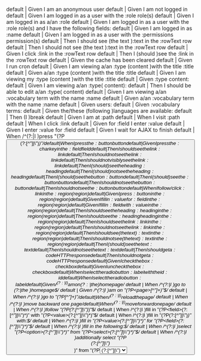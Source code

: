 default | Given I am an anonymous user
default | Given I am not logged in
default | Given I am logged in as a user with the :role role(s)
default | Given I am logged in as a/an :role
default | Given I am logged in as a user with the :role role(s) and I have the following fields:
default | Given I am logged in as :name
default | Given I am logged in as a user with the :permissions permission(s)
default | Then I should see (the text ):text in the :rowText row
default | Then I should not see (the text ):text in the :rowText row
default | Given I click :link in the :rowText row
default | Then I (should )see the :link in the :rowText row
default | Given the cache has been cleared
default | Given I run cron
default | Given I am viewing a/an :type (content )with the title :title
default | Given a/an :type (content )with the title :title
default | Given I am viewing my :type (content )with the title :title
default | Given :type content:
default | Given I am viewing a/an :type( content):
default | Then I should be able to edit a/an :type( content)
default | Given I am viewing a/an :vocabulary term with the name :name
default | Given a/an :vocabulary term with the name :name
default | Given users:
default | Given :vocabulary terms:
default | Given the/these (following )languages are available:
default | Then (I )break
default | Given I am at :path
default | When I visit :path
default | When I click :link
default | Given for :field I enter :value
default | Given I enter :value for :field
default | Given I wait for AJAX to finish
default | When /^(?:|I )press "(?P<button>(?:[^"]|\\")*)"$/
default | When I press the :button button
default | Given I press the :char key in the :field field
default | Then I should see the link :link
default | Then I should not see the link :link
default | Then I should not visibly see the link :link
default | Then I (should )see the heading :heading
default | Then I (should )not see the heading :heading
default | Then I (should ) see the button :button
default | Then I (should ) see the :button button
default | Then I should not see the button :button
default | Then I should not see the :button button
default | When I follow/click :link in the :region( region)
default | Given I press :button in the :region( region)
default | Given I fill in :value for :field in the :region( region)
default | Given I fill in :field with :value in the :region( region)
default | Then I should see the heading :heading in the :region( region)
default | Then I should see the :heading heading in the :region( region)
default | Then I should see the link :link in the :region( region)
default | Then I should not see the link :link in the :region( region)
default | Then I should see( the text) :text in the :region( region)
default | Then I should not see( the text) :text in the :region( region)
default | Then I (should )see the text :text
default | Then I should not see the text :text
default | Then I should get a :code HTTP response
default | Then I should not get a :code HTTP response
default | Given I check the box :checkbox
default | Given I uncheck the box :checkbox
default | When I select the radio button :label with the id :id
default | When I select the radio button :label
default | Given /^(?:|I )am on (?:|the )homepage$/
default | When /^(?:|I )go to (?:|the )homepage$/
default | Given /^(?:|I )am on "(?P<page>[^"]+)"$/
default | When /^(?:|I )go to "(?P<page>[^"]+)"$/
default | When /^(?:|I )reload the page$/
default | When /^(?:|I )move backward one page$/
default | When /^(?:|I )move forward one page$/
default | When /^(?:|I )follow "(?P<link>(?:[^"]|\\")*)"$/
default | When /^(?:|I )fill in "(?P<field>(?:[^"]|\\")*)" with "(?P<value>(?:[^"]|\\")*)"$/
default | When /^(?:|I )fill in "(?P<field>(?:[^"]|\\")*)" with:$/
default | When /^(?:|I )fill in "(?P<value>(?:[^"]|\\")*)" for "(?P<field>(?:[^"]|\\")*)"$/
default | When /^(?:|I )fill in the following:$/
default | When /^(?:|I )select "(?P<option>(?:[^"]|\\")*)" from "(?P<select>(?:[^"]|\\")*)"$/
default | When /^(?:|I )additionally select "(?P<option>(?:[^"]|\\")*)" from "(?P<select>(?:[^"]|\\")*)"$/
default | When /^(?:|I )check "(?P<option>(?:[^"]|\\")*)"$/
default | When /^(?:|I )uncheck "(?P<option>(?:[^"]|\\")*)"$/
default | When /^(?:|I )attach the file "(?P<path>[^"]*)" to "(?P<field>(?:[^"]|\\")*)"$/
default | Then /^(?:|I )should be on "(?P<page>[^"]+)"$/
default | Then /^(?:|I )should be on (?:|the )homepage$/
default | Then /^the (?i)url(?-i) should match (?P<pattern>"(?:[^"]|\\")*")$/
default | Then /^the response status code should be (?P<code>\d+)$/
default | Then /^the response status code should not be (?P<code>\d+)$/
default | Then /^(?:|I )should see "(?P<text>(?:[^"]|\\")*)"$/
default | Then /^(?:|I )should not see "(?P<text>(?:[^"]|\\")*)"$/
default | Then /^(?:|I )should see text matching (?P<pattern>"(?:[^"]|\\")*")$/
default | Then /^(?:|I )should not see text matching (?P<pattern>"(?:[^"]|\\")*")$/
default | Then /^the response should contain "(?P<text>(?:[^"]|\\")*)"$/
default | Then /^the response should not contain "(?P<text>(?:[^"]|\\")*)"$/
default | Then /^(?:|I )should see "(?P<text>(?:[^"]|\\")*)" in the "(?P<element>[^"]*)" element$/
default | Then /^(?:|I )should not see "(?P<text>(?:[^"]|\\")*)" in the "(?P<element>[^"]*)" element$/
default | Then /^the "(?P<element>[^"]*)" element should contain "(?P<value>(?:[^"]|\\")*)"$/
default | Then /^the "(?P<element>[^"]*)" element should not contain "(?P<value>(?:[^"]|\\")*)"$/
default | Then /^(?:|I )should see an? "(?P<element>[^"]*)" element$/
default | Then /^(?:|I )should not see an? "(?P<element>[^"]*)" element$/
default | Then /^the "(?P<field>(?:[^"]|\\")*)" field should contain "(?P<value>(?:[^"]|\\")*)"$/
default | Then /^the "(?P<field>(?:[^"]|\\")*)" field should not contain "(?P<value>(?:[^"]|\\")*)"$/
default | Then /^(?:|I )should see (?P<num>\d+) "(?P<element>[^"]*)" elements?$/
default | Then /^the "(?P<checkbox>(?:[^"]|\\")*)" checkbox should be checked$/
default | Then /^the checkbox "(?P<checkbox>(?:[^"]|\\")*)" (?:is|should be) checked$/
default | Then /^the "(?P<checkbox>(?:[^"]|\\")*)" checkbox should not be checked$/
default | Then /^the checkbox "(?P<checkbox>(?:[^"]|\\")*)" should (?:be unchecked|not be checked)$/
default | Then /^the checkbox "(?P<checkbox>(?:[^"]|\\")*)" is (?:unchecked|not checked)$/
default | Then /^print current URL$/
default | Then /^print last response$/
default | Then /^show last response$/
default | Then I should see the error message( containing) :message
default | Then I should see the following error message(s):
default | Given I should not see the error message( containing) :message
default | Then I should not see the following error messages:
default | Then I should see the success message( containing) :message
default | Then I should see the following success messages:
default | Given I should not see the success message( containing) :message
default | Then I should not see the following success messages:
default | Then I should see the warning message( containing) :message
default | Then I should see the following warning messages:
default | Given I should not see the warning message( containing) :message
default | Then I should not see the following warning messages:
default | Then I should see the message( containing) :message
default | Then I should not see the message( containing) :message
default | Given I run drush :command
default | Given I run drush :command :arguments
default | Then drush output should contain :output
default | Then drush output should match :regex
default | Then drush output should not contain :output
default | Then print last drush output
default | When (I )start timing now
default | When I set basic authentication with :user and :password
default | Given (I )am on url composed by:
default | When (I )click on the :index :element element
default | When (I )follow the :index :link link
default | When (I )press the :index :button button
default | When (I )fill in :field with the current date
default | When (I )fill in :field with the current date and modifier :modifier
default | When (I )hover :element
default | When (I )save the value of :field in the :parameter parameter
default | Then (I )wait :count second(s) until I see :text
default | Then (I )should not see :text within :count second(s)
default | Then (I )wait until I see :text
default | Then (I )wait :count second(s) until I see :text in the :element element
default | Then (I )wait :count second(s)
default | Then (I )wait until I see :text in the :element element
default | Then (I )wait for :element element
default | Then (I )wait :count second(s) for :element element
default | Then /^(?:|I )should see (?P<count>\d+) "(?P<element>[^"]*)" in the (?P<index>\d+)(?:st|nd|rd|th) "(?P<parent>[^"]*)"$/
default | Then (I )should see less than :count :element in the :index :parent
default | Then (I )should see more than :count :element in the :index :parent
default | Then the element :element should be enabled
default | Then the element :element should be disabled
default | Then the :select select box should contain :option
default | Then the :select select box should not contain :option
default | Then the :element element should be visible
default | Then the :element element should not be visible
default | When (I )switch to iframe :name
default | When (I )switch to frame :name
default | When (I )switch to main frame
default | Then (the )total elapsed time should be :comparison than :expected seconds
default | Then (the )total elapsed time should be :comparison to :expected seconds
default | Then (I )put a breakpoint
default | When I save a screenshot in :filename
default | When (I )put the file :file into :field
default | Given (I )execute :command
default | Given (I )execute :command from project root
default | Then command should succeed
default | Then command should fail
default | Then command should last less than :seconds seconds
default | Then command should last more than :seconds seconds
default | Then output should contain :text
default | Then output should not contain :text
default | Given output should be:
default | Given output should not be:
default | Given (I )create the file :filename containing:
default | Given (I )create the file :filename contening:
default | Then print the content of :filename file
default | Then the response should be in JSON
default | Then the response should not be in JSON
default | Then the JSON node :node should be equal to :text
default | Then the JSON nodes should be equal to:
default | Then the JSON node :node should be null
default | Then the JSON node :node should not be null
default | Then the JSON node :node should be true
default | Then the JSON node :node should be false
default | Then the JSON node :node should be equal to the string :text
default | Then the JSON node :node should be equal to the number :number
default | Then the JSON node :node should have :count element(s)
default | Then the JSON node :node should contain :text
default | Then the JSON nodes should contain:
default | Then the JSON node :node should not contain :text
default | Then the JSON nodes should not contain:
default | Given the JSON node :name should exist
default | Given the JSON node :name should not exist
default | Then the JSON should be valid according to this schema:
default | Then the JSON should be valid according to the schema :filename
default | Then the JSON should be invalid according to the schema :filename
default | Then the JSON should be equal to:
default | Then print last JSON response
default | Then the columns schema of the :table table should match:
default | Then (I )should see :count column(s) in the :table table
default | Then (I )should see :count rows in the :index :table table
default | Then (I )should see :count row(s) in the :table table
default | Then the data in the :index row of the :table table should match:
default | Then the :colIndex column of the :rowIndex row in the :table table should contain :text
default | Given I send a :method request to :url
default | Given I send a :method request to :url with parameters:
default | Given I send a :method request to :url with body:
default | Then the response should be equal to
default | Then the response should be empty
default | Then the header :name should be equal to :value
default | Then the header :name should contain :value
default | Then the header :name should not contain :value
default | Then the header :name should not exist
default | Then the response should expire in the future
default | Then I add :name header equal to :value
default | Then the response should be encoded in :encoding
default | Then print last response headers
default | Then print the corresponding curl command
default | Then the response should be in XML
default | Then the response should not be in XML
default | Then the XML element :element should exist(s)
default | Then the XML element :element should not exist(s)
default | Then the XML element :element should be equal to :text
default | Then the XML element :element should not be equal to :text
default | Then the XML attribute :attribute on element :element should exist(s)
default | Then the XML attribute :attribute on element :element should not exist(s)
default | Then the XML attribute :attribute on element :element should be equal to :text
default | Then the XML attribute :attribute on element :element should not be equal to :text
default | Then the XML element :element should have :count element(s)
default | Then the XML element :element should contain :text
default | Then the XML element :element should not contain :text
default | Then the XML should use the namespace :namespace
default | Then the XML should not use the namespace :namespace
default | Then print last XML response
default | Then the XML feed should be valid according to its DTD
default | Then the XML feed should be valid according to the XSD :filename
default | Then the XML feed should be valid according to this XSD:
default | Then the XML feed should be valid according to the relax NG schema :filename
default | Then the XML feed should be valid according to this relax NG schema:
default | Then the atom feed should be valid
default | Then the RSS2 feed should be valid
default | Given :entity_type entities:
default | When I visit a :entity_type entity of type :bundle
default | When I queue the latest :entity_type entity for deletion
default | Then the element :selector should exist
default | When I click the :selector element
default | Then the :role role should have permissions:
default | Then the :role role should have permission to:
default | Then the :role role should not have permissions:
default | Then the :role role should not have permission to:
default | Given the :role role has the :permission permission
default | Given the :role role has permission to :permission
default | Then the :role role should have the :permission permission
default | Then the :role role should have permission to :permission
default | Given the :role role does not have the :permission permission
default | Given the :role role does not have permission to :permission
default | Then the :role role should not have the :permission permission
default | Then the :role role should not have permission to :permission
default | Given video from embed code:
default | When I create a video from embed code:
default | Given :bundle media from embed code:
default | When I create :bundle media from embed code:
default | When I scroll to the :selector element
default | When I expand the :selector drop button
default | When I wait :seconds seconds
default | When I maximize the window
default | When I take a screenshot named :filename
default | When I reference :entity_type :label in :field
default | Then I should see a preview
default | Then I should see a :locator field
default | Then I should be visiting a media entity
default | When I switch to the window
default | Then :field should not have a(n) :option option
default | Then I should not see a(n) :locator link
default | When I submit the entity browser
default | When I switch to the :name frame
default | When /^I click on the text "([^"]*)"$/
default | Then /^I should see in the header "([^"]*)":"([^"]*)"$/
default | Then I want the varnish cache to go the way of the dinosaurs
